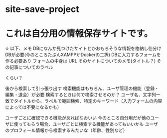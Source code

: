 # site-save-project
# これは自分用の情報保存サイトです。
↓ 以下、メモ
DBになんか見つけたサイトとかおもろそうな情報を格納し仕分け
DBが必要(今のところたぶんXAMPPかDockerの二択)
DBに入力するフォームを作る必要あり
フォームの中身は
URL
そのサイトについてのメモ(タイトル？)
その記事についてのラベル

くらい？


後から検索して引っ張り出す
検索機能はもちろん、ユーザ管理の機能（登録・編集・退会）が必要
検索するときは何で検索させるのか？
ユーザ名、文字列一致でタイトルから、ラベルで範囲検索、特定のキーワード（入力フォームの内容によっては不要になるかも）

ユーザごとに確認できる機能があればなおいい
今のところ自分用だが他のユーザに使ってもらう場合、ユーザごとに検索する機能があってもいいかも
ユーザのプロフィール情報から検索するみたいな（年齢、性別など）
